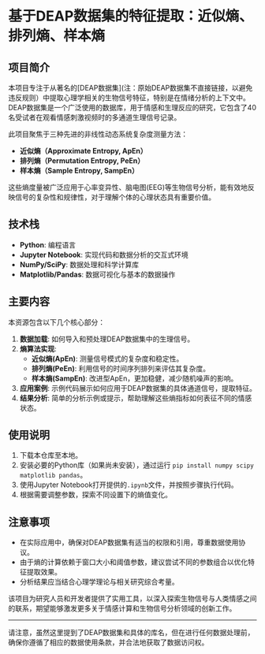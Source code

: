# 基于DEAP数据集的特征提取：近似熵、排列熵、样本熵

## 项目简介

本项目专注于从著名的[DEAP数据集](注：原始DEAP数据集不直接链接，以避免违反规则）中提取心理学相关的生物信号特征，特别是在情绪分析的上下文中。DEAP数据集是一个广泛使用的数据库，用于情感和生理反应的研究，它包含了40名受试者在观看情感刺激视频时的多通道生理信号记录。

此项目聚焦于三种先进的非线性动态系统复杂度测量方法：
- **近似熵（Approximate Entropy, ApEn）**
- **排列熵（Permutation Entropy, PeEn）**
- **样本熵（Sample Entropy, SampEn）**

这些熵度量被广泛应用于心率变异性、脑电图(EEG)等生物信号分析，能有效地反映信号的复杂性和规律性，对于理解个体的心理状态具有重要价值。

## 技术栈

- **Python**: 编程语言
- **Jupyter Notebook**: 实现代码和数据分析的交互式环境
- **NumPy/SciPy**: 数据处理和科学计算库
- **Matplotlib/Pandas**: 数据可视化与基本的数据操作

## 主要内容

本资源包含以下几个核心部分：

1. **数据加载**: 如何导入和预处理DEAP数据集中的生理信号。
2. **熵算法实现**:
   - **近似熵(ApEn)**: 测量信号模式的复杂度和稳定性。
   - **排列熵(PeEn)**: 利用信号的时间序列排列来评估其复杂度。
   - **样本熵(SampEn)**: 改进型ApEn，更加稳健，减少随机噪声的影响。
3. **应用案例**: 示例代码展示如何应用于DEAP数据集的具体通道信号，提取特征。
4. **结果分析**: 简单的分析示例或提示，帮助理解这些熵指标如何表征不同的情感状态。

## 使用说明

1. 下载本仓库至本地。
2. 安装必要的Python库（如果尚未安装），通过运行 `pip install numpy scipy matplotlib pandas`。
3. 使用Jupyter Notebook打开提供的`.ipynb`文件，并按照步骤执行代码。
4. 根据需要调整参数，探索不同设置下的熵值变化。

## 注意事项

- 在实际应用中，确保对DEAP数据集有适当的权限和引用，尊重数据使用协议。
- 由于熵的计算依赖于窗口大小和阈值参数，建议尝试不同的参数组合以优化特征提取效果。
- 分析结果应当结合心理学理论与相关研究综合考量。

该项目为研究人员和开发者提供了实用工具，以深入探索生物信号与人类情感之间的联系，期望能够激发更多关于情感计算和生物信号分析领域的创新工作。

---

请注意，虽然这里提到了DEAP数据集和具体的库名，但在进行任何数据处理前，确保你遵循了相应的数据使用条款，并合法地获取了数据访问权。
